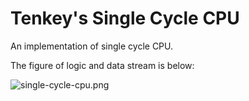 # Tenkey's Single Cycle CPU

An implementation of single cycle CPU.

The figure of logic and data stream is below:

![single-cycle-cpu.png](https://i.loli.net/2019/10/29/VgQ4Sjshqin2uOK.png)
